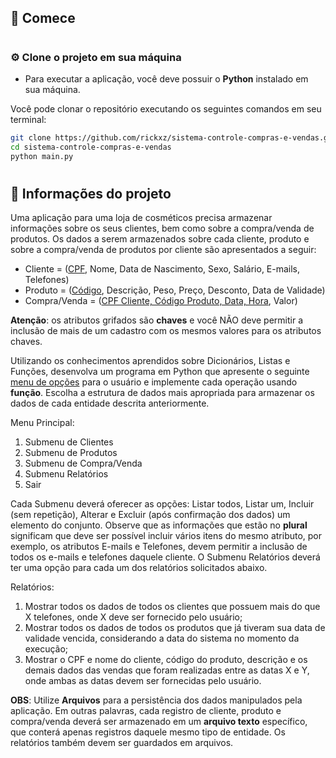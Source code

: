 ## 🏁 Comece

#

### ⚙️ Clone o projeto em sua máquina

- Para executar a aplicação, você deve possuir o **Python** instalado em sua máquina.


Você pode clonar o repositório executando os seguintes comandos em seu terminal:
```bash
git clone https://github.com/rickxz/sistema-controle-compras-e-vendas.git
cd sistema-controle-compras-e-vendas
python main.py
```

# 

###

## 📝 Informações do projeto

Uma aplicação para uma loja de cosméticos precisa armazenar informações sobre os
seus clientes, bem como sobre a compra/venda de produtos. Os dados a serem armazenados
sobre cada cliente, produto e sobre a compra/venda de produtos por cliente são apresentados
a seguir:

- Cliente = (<u>CPF</u>, Nome, Data de Nascimento, Sexo, Salário, E-mails, Telefones)
- Produto = (<u>Código</u>, Descrição, Peso, Preço, Desconto, Data de Validade)
- Compra/Venda = (<u>CPF Cliente, Código Produto, Data, Hora</u>, Valor)

**Atenção**: os atributos grifados são **chaves** e você NÃO deve permitir a inclusão de mais
de um cadastro com os mesmos valores para os atributos chaves.

Utilizando os conhecimentos aprendidos sobre Dicionários, Listas e Funções, desenvolva
um programa em Python que apresente o seguinte <u>menu de opções</u> para o usuário e implemente cada operação usando **função**. Escolha a estrutura de dados mais apropriada para armazenar os dados de cada entidade descrita anteriormente.

Menu Principal:
1. Submenu de Clientes
2. Submenu de Produtos
3. Submenu de Compra/Venda
4. Submenu Relatórios
5. Sair

Cada Submenu deverá oferecer as opções: Listar todos, Listar um, Incluir (sem
repetição), Alterar e Excluir (após confirmação dos dados) um elemento do conjunto.
Observe que as informações que estão no **plural** significam que deve ser possível incluir
vários itens do mesmo atributo, por exemplo, os atributos E-mails e Telefones, devem
permitir a inclusão de todos os e-mails e telefones daquele cliente. O Submenu Relatórios
deverá ter uma opção para cada um dos relatórios solicitados abaixo.

Relatórios:
1.  Mostrar todos os dados de todos os clientes que possuem mais do que
X telefones, onde X deve ser fornecido pelo usuário;
2.  Mostrar todos os dados de todos os produtos que já tiveram sua data
de validade vencida, considerando a data do sistema no momento da
execução;
3. Mostrar o CPF e nome do cliente, código do produto, descrição e os
demais dados das vendas que foram realizadas entre as datas X e Y,
onde ambas as datas devem ser fornecidas pelo usuário.

**OBS**: Utilize **Arquivos** para a persistência dos dados manipulados pela aplicação. Em outras
palavras, cada registro de cliente, produto e compra/venda deverá ser armazenado em um
**arquivo texto** específico, que conterá apenas registros daquele mesmo tipo de entidade. Os
relatórios também devem ser guardados em arquivos.